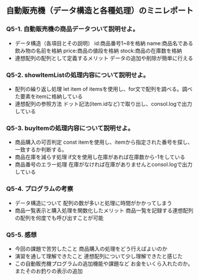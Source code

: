 ## 自動販売機（データ構造と各種処理）のミニレポート
### Q5-1. 自動販売機の商品データついて説明せよ。
* データ構造（各項目とその説明）
  id:商品番号1~8を格納
  name:商品名である飲み物の名前を格納
  price:商品の値段を格納
  stock:商品の在庫数を格納
* 連想配列の配列として定義するメリット
  データの追加や削除が簡単に行える
### Q5-2. showItemListの処理内容について説明せよ。
* 配列の繰り返し処理
  let item of itemsを使用し、for文で配列を調べる。調べた要素をitemに格納している
* 連想配列の参照方法
  ドット記法(item.idなど)で取り出し、consol.logで出力している
### Q5-3. buyItemの処理内容について説明せよ。
* 商品購入の可否判定
  const itemを使用し、itemから指定された番号を探し、一致するか判断する。
* 商品在庫を減らす処理
  if文を使用し在庫があれば在庫数から-1をしている
* 商品番号のエラー処理
  在庫がなければ在庫がありませんとconsol.logで出力している
### Q5-4. プログラムの考察
* データ構造について
  配列の数が多いと処理に時間がかかってしまう
* 商品一覧表示と購入処理を関数化したメリット
  商品一覧を記録する連想配列の配列を何度でも呼び出すことが可能
### Q5-5. 感想
* 今回の課題で苦労したこと
  商品購入の処理をどう行えばよいのか
* 演習を通して理解できたこと
  連想配列について少し理解できたと感じた
* この自動販売機プログラムの追加機能や課題など
  お金をいくら入れたのか。またそのお釣りの表示の追加
